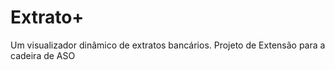 # Extrato+
Um visualizador dinâmico de extratos bancários. Projeto de Extensão para a cadeira de ASO
